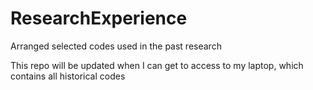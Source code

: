 # ResearchExperience
Arranged selected codes used in the past research 

This repo will be updated when I can get to access to my laptop, which contains all historical codes 
